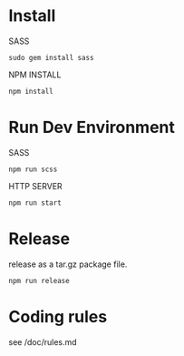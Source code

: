 # Install

SASS

```
sudo gem install sass
```

NPM INSTALL

```
npm install
```

# Run Dev Environment

SASS

```
npm run scss
```

HTTP SERVER

```
npm run start
```

# Release

release as a tar.gz package file.

```
npm run release
```

# Coding rules
 
 see /doc/rules.md